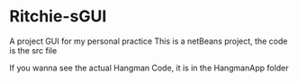 # Ritchie-sGUI

A project GUI for my personal practice
This is a netBeans project, the code is the src file

If you wanna see the actual Hangman Code, it is in the HangmanApp folder
